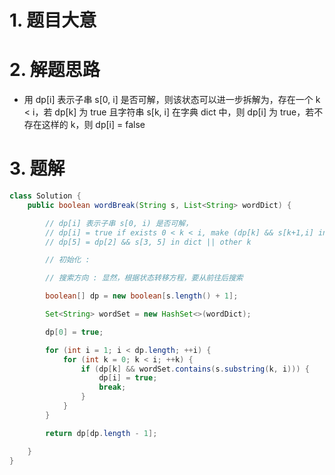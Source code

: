 
# 1. 题目大意



# 2. 解题思路


- 用 dp[i] 表示子串 s[0, i] 是否可解，则该状态可以进一步拆解为，存在一个 k < i，若 dp[k] 为 true 且字符串 s[k, i] 在字典 dict 中，则 dp[i] 为 true，若不存在这样的 k，则 dp[i] = false


# 3. 题解

```java
class Solution {
    public boolean wordBreak(String s, List<String> wordDict) {

        // dp[i] 表示子串 s[0, i) 是否可解，
        // dp[i] = true if exists 0 < k < i, make (dp[k] && s[k+1,i] in wordDict) is true
        // dp[5] = dp[2] && s[3, 5] in dict || other k

        // 初始化 : 

        // 搜索方向 : 显然，根据状态转移方程，要从前往后搜索

        boolean[] dp = new boolean[s.length() + 1];

        Set<String> wordSet = new HashSet<>(wordDict);

        dp[0] = true;

        for (int i = 1; i < dp.length; ++i) {
            for (int k = 0; k < i; ++k) {
                if (dp[k] && wordSet.contains(s.substring(k, i))) {
                    dp[i] = true;
                    break;
                }
            }
        }

        return dp[dp.length - 1];

    }
}
```

